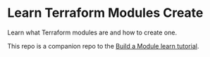 # Learn Terraform Modules Create

Learn what Terraform modules are and how to create one.

This repo is a companion repo to the [Build a Module learn tutorial](https://learn.hashicorp.com/tutorials/terraform/module-create?in=terraform/modules).